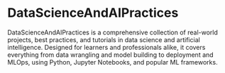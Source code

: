 # DataScienceAndAIPractices
DataScienceAndAIPractices is a comprehensive collection of real-world projects, best practices, and tutorials in data science and artificial intelligence. Designed for learners and professionals alike, it covers everything from data wrangling and model building to deployment and MLOps, using Python, Jupyter Notebooks, and popular ML frameworks.
